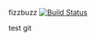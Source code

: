 fizzbuzz [![Build Status](https://travis-ci.org/github-book/fizzbuzz.png)](https://travis-ci.org/github-book/fizzbuzz)


test git
